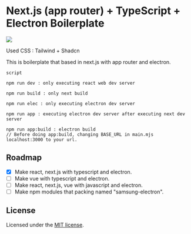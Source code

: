 # Next.js (app router) + TypeScript + Electron Boilerplate

<img src="https://github.com/andongmin94/electron-boilerplate/assets/110483588/078e0c84-0420-4faa-b222-161ebc836344">

Used CSS : Tailwind + Shadcn

This is boilerplate that based in next.js with app router and electron.

```
script

npm run dev : only executing react web dev server

npm run build : only next build

npm run elec : only executing electron dev server

npm run app : executing electron dev server after executing next dev server

npm run app:build : electron build
// Before doing app:build, changing BASE_URL in main.mjs localhost:3000 to your url.
```

## Roadmap

- [x] Make react, next.js with typescript and electron.
- [ ] Make vue with typescript and electron.
- [ ] Make react, next.js, vue with javascript and electron.
- [ ] Make npm modules that packing named "samsung-electron".

## License

Licensed under the [MIT license](https://github.com/andongmin94/electron-boilerplate/blob/react/LICENCE.md).
